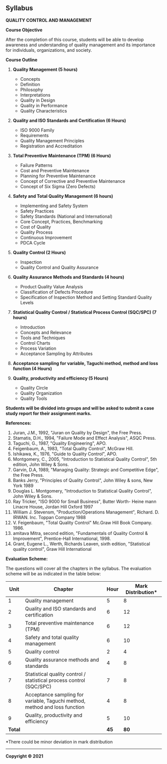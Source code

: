 ## Syllabus

**QUALITY CONTROL AND MANAGEMENT**

**Course Objective**

After the completion of this course, students will be able to develop awareness and understanding of quality management and its importance for individuals, organizations, and society.

**Course Outline**

1. **Quality Management (5 hours)**
    * Concepts
    * Definition
    * Philosophy
    * Interpretations
    * Quality in Design
    * Quality in Performance
    * Quality Characteristics
    
2. **Quality and ISO Standards and Certification (6 Hours)**
    * ISO 9000 Family
    * Requirements
    * Quality Management Principles
    * Registration and Accreditation

3. **Total Preventive Maintenance (TPM) (6 Hours)**
    * Failure Patterns
    * Cost and Preventive Maintenance
    * Planning for Preventive Maintenance
    * Concept of Corrective and Preventive Maintenance
    * Concept of Six Sigma (Zero Defects)

4. **Safety and Total Quality Management (6 hours)**
    * Implementing and Safety System
    * Safety Practices
    * Safety Standards (National and International)
    * Core Concept, Practices, Benchmarking
    * Cost of Quality
    * Quality Process
    * Continuous Improvement
    * PDCA Cycle

5. **Quality Control (2 Hours)**
    * Inspection
    * Quality Control and Quality Assurance

6. **Quality Assurance Methods and Standards (4 hours)**
    * Product Quality Value Analysis
    * Classification of Defects Procedure
    * Specification of Inspection Method and Setting Standard Quality Levels

7. **Statistical Quality Control / Statistical Process Control (SQC/SPC) (7 hours)**
    * Introduction
    * Concepts and Relevance
    * Tools and Techniques
    * Control Charts
    * Process Variation
    * Acceptance Sampling by Attributes

8. **Acceptance sampling for variable, Taguchi method, method and loss function (4 Hours)**

9. **Quality, productivity and efficiency (5 Hours)**
    * Quality Circle
    * Quality Organization
    * Quality Tools

**Students will be divided into groups and will be asked to submit a case study report for their assignment marks.**

**References:**

1. Juran, J.M., 1992, "Juran on Quality by Design", the Free Press.
2. Stamatis, D.H., 1994, "Failure Mode and Effect Analysis", ASQC Press.
3. Taguchi, G., 1987, "Quality Engineering", APO.
4. Feigenbaum, A., 1983, "Total Quality Control", McGraw Hill.
5. Ishikawa, K., 1976, "Guide to Quality Control", APO.
6. Montgomery, C., 2005, "Introduction to Statistical Quality Control", 5th edition, John Wiley & Sons.
7. Garvin, D.A, 1989, "Managing Quality: Strategic and Competitive Edge", the Free Press.
8. Banks Jerry, "Principles of Quality Control", John Wiley & sons, New York 1989
9. Douglas L. Montgomery, "Introduction to Statistical Quality Control", John Wiley & Sons.
10. Ray Tricker, "ISO 9000 for Small Business", Butter Worth- Heine mann Linacre House, Jordan Hill Oxford 1997
11. William J. Stevensm, "Production/Operations Management", Richard. D. IRWAN. Inc. Toppan Company 1988
12. V. Feigenbaum, "Total Quality Control" Mc.Graw Hill Book Company. 1986.
13. amitava Mitra, second edition, "Fundamentals of Quality Control & Improvement", Prentice-Hall International, 1998.
14. Grant, Eugene L., Werth, Richards Leaven, sixth edition, "Statistical quality control", Graw Hill International

**Evaluation Scheme:**

The questions will cover all the chapters in the syllabus. The evaluation scheme will be as indicated in the table below:

| Unit | Chapter                                    | Hour | Mark Distribution* |
|------|--------------------------------------------|------|--------------------|
| 1    | Quality management                           | 5    | 8                 |
| 2    | Quality and ISO standards and certification | 6    | 12                |
| 3    | Total preventive maintenance (TPM)         | 6    | 12                |
| 4    | Safety and total quality management       | 6    | 10                |
| 5    | Quality control                            | 2    | 4                 |
| 6    | Quality assurance methods and standards    | 4    | 8                 |
| 7    | Statistical quality control / statistical process control (SQC/SPC) | 7    | 8                 |
| 8    | Acceptance sampling for variable, Taguchi method, method and loss function | 4    | 8                 |
| 9    | Quality, productivity and efficiency        | 5    | 10                |
| **Total** |                                        | **45** | **80**              |

*There could be minor deviation in mark distribution

---

**Copyright © 2021** 
